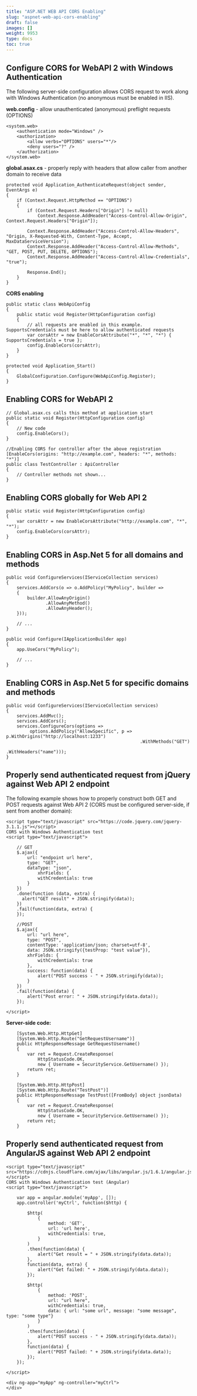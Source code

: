 ```yaml
---
title: "ASP.NET WEB API CORS Enabling"
slug: "aspnet-web-api-cors-enabling"
draft: false
images: []
weight: 9953
type: docs
toc: true
---
```


## Configure CORS for WebAPI 2 with Windows Authentication
The following server-side configuration allows CORS request to work along with Windows Authentication (no anonymous must be enabled in IIS).

**web.config** - allow unauthenticated (anonymous) preflight requests (OPTIONS)

    <system.web>
        <authentication mode="Windows" />
        <authorization>
            <allow verbs="OPTIONS" users="*"/>
            <deny users="?" />
        </authorization>
    </system.web>

**global.asax.cs** - properly reply with headers that allow caller from another domain to receive data

    protected void Application_AuthenticateRequest(object sender, EventArgs e)
    {
        if (Context.Request.HttpMethod == "OPTIONS")
        {
            if (Context.Request.Headers["Origin"] != null)
                Context.Response.AddHeader("Access-Control-Allow-Origin", Context.Request.Headers["Origin"]);
    
            Context.Response.AddHeader("Access-Control-Allow-Headers", "Origin, X-Requested-With, Content-Type, Accept, MaxDataServiceVersion");
            Context.Response.AddHeader("Access-Control-Allow-Methods", "GET, POST, PUT, DELETE, OPTIONS");
            Context.Response.AddHeader("Access-Control-Allow-Credentials", "true");
    
            Response.End();
        }
    }

**CORS enabling**

    public static class WebApiConfig
    {
        public static void Register(HttpConfiguration config)
        {
            // all requests are enabled in this example. SupportsCredentials must be here to allow authenticated requests          
            var corsAttr = new EnableCorsAttribute("*", "*", "*") { SupportsCredentials = true };
            config.EnableCors(corsAttr);
        }
    }

    protected void Application_Start()
    {
        GlobalConfiguration.Configure(WebApiConfig.Register);
    }

## Enabling CORS for WebAPI 2
    // Global.asax.cs calls this method at application start
    public static void Register(HttpConfiguration config)
    {
        // New code
        config.EnableCors();
    }
    
    //Enabling CORS for controller after the above registration
    [EnableCors(origins: "http://example.com", headers: "*", methods: "*")]
    public class TestController : ApiController
    {
        // Controller methods not shown...
    }

## Enabling CORS globally for Web API 2
    public static void Register(HttpConfiguration config)
    {
        var corsAttr = new EnableCorsAttribute("http://example.com", "*", "*");
        config.EnableCors(corsAttr);
    }

## Enabling CORS in Asp.Net 5 for all domains and methods
    public void ConfigureServices(IServiceCollection services)
    {
        services.AddCors(o => o.AddPolicy("MyPolicy", builder =>
        {
            builder.AllowAnyOrigin()
                   .AllowAnyMethod()
                   .AllowAnyHeader();
        }));
    
        // ...
    }
    
    public void Configure(IApplicationBuilder app)
    {
        app.UseCors("MyPolicy");
    
        // ...
    }

## Enabling CORS in Asp.Net 5 for specific domains and methods
    public void ConfigureServices(IServiceCollection services)
    {
        services.AddMvc();
        services.AddCors();
        services.ConfigureCors(options =>
             options.AddPolicy("AllowSpecific", p => p.WithOrigins("http://localhost:1233")
                                                       .WithMethods("GET")
                                                       .WithHeaders("name")));
    }

## Properly send authenticated request from jQuery against Web API 2 endpoint
The following example shows how to properly construct both GET and POST requests against Web API 2 (CORS must be configured server-side, if sent from another domain):

    <script type="text/javascript" src="https://code.jquery.com/jquery-3.1.1.js"></script>
    CORS with Windows Authentication test
    <script type="text/javascript">
    
        // GET
        $.ajax({
            url: "endpoint url here",
            type: "GET",
            dataType: "json",
                xhrFields: {
                withCredentials: true
            }
        })
        .done(function (data, extra) {
          alert("GET result" + JSON.stringify(data));
        })
        .fail(function(data, extra) {
        });
        
        //POST
        $.ajax({
            url: "url here",
            type: "POST",
            contentType: 'application/json; charset=utf-8',
            data: JSON.stringify({testProp: "test value"}),
            xhrFields: {
                withCredentials: true
            },
            success: function(data) { 
                alert("POST success - " + JSON.stringify(data)); 
            }
        })
        .fail(function(data) {
            alert("Post error: " + JSON.stringify(data.data));
        });
        
    </script>

**Server-side code:**

        [System.Web.Http.HttpGet]
        [System.Web.Http.Route("GetRequestUsername")]
        public HttpResponseMessage GetRequestUsername()
        {
            var ret = Request.CreateResponse(
                HttpStatusCode.OK,
                new { Username = SecurityService.GetUsername() });
            return ret;
        }

        [System.Web.Http.HttpPost]
        [System.Web.Http.Route("TestPost")]
        public HttpResponseMessage TestPost([FromBody] object jsonData)
        {
            var ret = Request.CreateResponse(
                HttpStatusCode.OK,
                new { Username = SecurityService.GetUsername() });
            return ret;
        }

## Properly send authenticated request from AngularJS against Web API 2 endpoint
    <script type="text/javascript" src="https://cdnjs.cloudflare.com/ajax/libs/angular.js/1.6.1/angular.js"></script>
    CORS with Windows Authentication test (Angular)
    <script type="text/javascript">
    
        var app = angular.module('myApp', []);
        app.controller('myCtrl', function($http) {
        
            $http(
                {    
                    method: 'GET',
                    url: 'url here',
                    withCredentials: true,
                }
            )
            .then(function(data) {
                alert("Get result = " + JSON.stringify(data.data));
            },
            function(data, extra) {
                alert("Get failed: " + JSON.stringify(data.data));
            });
    
            $http(
                {
                    method: 'POST',
                    url: "url here", 
                    withCredentials: true,
                    data: { url: "some url", message: "some message", type: "some type"}
                }
            )
            .then(function(data) {
                alert("POST success - " + JSON.stringify(data.data));
            },
            function(data) {
                alert("POST failed: " + JSON.stringify(data.data));
            });
        });
    
    </script>
        
    <div ng-app="myApp" ng-controller="myCtrl">
    </div>
    

